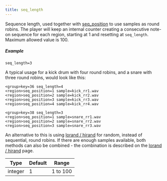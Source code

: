```yaml
---
title: seq_length
---
```

Sequence length, used together with [seq_position](/opcodes/seq_position)
to use samples as round robins. The player will keep an internal counter
creating a consecutive note-on sequence for each region, starting at 1 and
resetting at `seq_length`. Maximum allowed value is 100.

##### Example

```
seq_length=3
```

A typical usage for a kick drum with four round robins, and a snare with three
round robins, would look like this:

```
<group>key=36 seq_length=4
<region>seq_position=1 sample=kick_rr1.wav
<region>seq_position=2 sample=kick_rr2.wav
<region>seq_position=3 sample=kick_rr3.wav
<region>seq_position=4 sample=kick_rr4.wav

<group>key=38 seq_length=3
<region>seq_position=1 sample=snare_rr1.wav
<region>seq_position=2 sample=snare_rr2.wav
<region>seq_position=3 sample=snare_rr3.wav
```

An alternative to this is using [lorand / hirand](/opcodes/lo_hirand) for
random, instead of sequential, round robins. If there are enough samples
available, both methods can also be combined - the combination is described
on the [lorand / hirand](/opcodes/lo_hirand) page.

| Type    | Default | Range    |
| ---     | ---     | ---      |
| integer | 1       | 1 to 100 |
